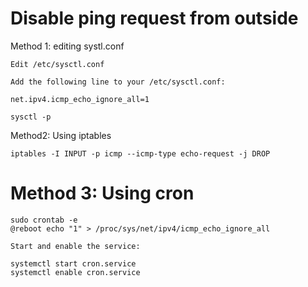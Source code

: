 # Disable ping request from outside 

Method 1: editing systl.conf

```
Edit /etc/sysctl.conf

Add the following line to your /etc/sysctl.conf:

net.ipv4.icmp_echo_ignore_all=1

sysctl -p

```

Method2: Using iptables

```
iptables -I INPUT -p icmp --icmp-type echo-request -j DROP

```

# Method 3: Using cron

```
sudo crontab -e
@reboot echo "1" > /proc/sys/net/ipv4/icmp_echo_ignore_all

Start and enable the service:

systemctl start cron.service
systemctl enable cron.service
```

